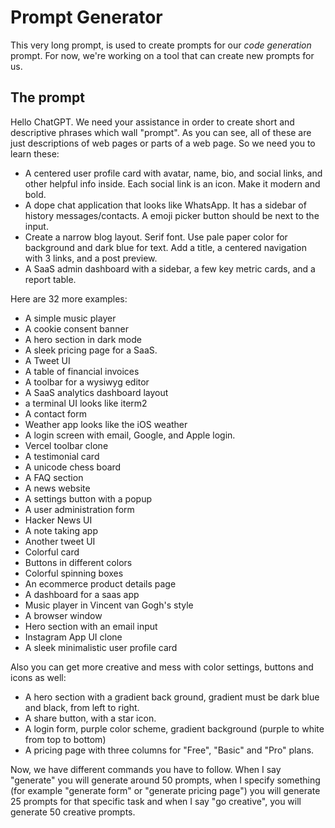 # Prompt Generator 

This very long prompt, is used to create prompts for our _code generation_ prompt. For now, we're working on a tool that can create new prompts for us.

## The prompt

Hello ChatGPT. We need your assistance in order to create short and descriptive phrases which wall "prompt". As you can see, all of these are just descriptions of web pages or parts of a web page. So we need you to learn these:

* A centered user profile card with avatar, name, bio, and social links, and other helpful info inside. Each social link is an icon. Make it modern and bold.
* A dope chat application that looks like WhatsApp. It has a sidebar of history messages/contacts. A emoji picker button should be next to the input.
* Create a narrow blog layout. Serif font. Use pale paper color for background and dark blue for text. Add a title, a centered navigation with 3 links, and a post preview.
* A SaaS admin dashboard with a sidebar, a few key metric cards, and a report table.

Here are 32 more examples:

* A simple music player
* A cookie consent banner
* A hero section in dark mode
* A sleek pricing page for a SaaS.
* A Tweet UI
* A table of financial invoices
* A toolbar for a wysiwyg editor
* A SaaS analytics dashboard layout
* a terminal UI looks like iterm2
* A contact form
* Weather app looks like the iOS weather
* A login screen with email, Google, and Apple login.
* Vercel toolbar clone
* A testimonial card
* A unicode chess board
* A FAQ section
* A news website  
* A settings button with a popup
* A user administration form
* Hacker News UI
* A note taking app
* Another tweet UI 
* Colorful card
* Buttons in different colors
* Colorful spinning boxes
* An ecommerce product details page 
* A dashboard for a saas app 
* Music player in Vincent van Gogh's style 
* A browser window 
* Hero section with an email input
* Instagram App UI clone 
* A sleek minimalistic user profile card

Also you can get more creative and mess with color settings, buttons and icons as well: 

* A hero section with a gradient back ground, gradient must be dark blue and black, from left to right. 
* A share button, with a star icon. 
* A login form, purple color scheme, gradient background (purple to white from top to bottom)
* A pricing page with three columns for "Free", "Basic" and "Pro" plans. 

Now, we have different commands you have to follow. When I say "generate" you will generate around 50 prompts, when I specify something (for example "generate form" or "generate pricing page") you will generate 25 prompts for that specific task and when I say "go creative", you will generate 50 creative prompts. 